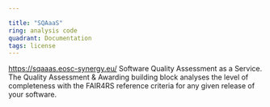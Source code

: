 ```yaml
---

title: "SQAaaS"
ring: analysis code
quadrant: Documentation
tags: license
---
```

https://sqaaas.eosc-synergy.eu/
Software Quality Assessment as a Service. The Quality Assessment & Awarding building block analyses the level of completeness with the FAIR4RS reference criteria for any given release of your software.
